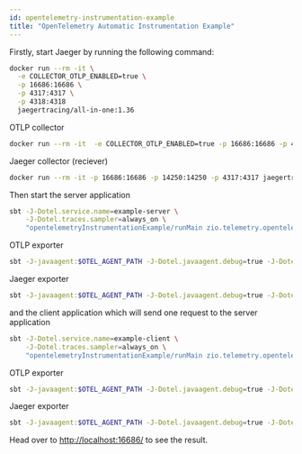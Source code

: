 ```yaml
---
id: opentelemetry-instrumentation-example
title: "OpenTelemetry Automatic Instrumentation Example"
---
```


Firstly, start Jaeger by running the following command:
```bash
docker run --rm -it \
  -e COLLECTOR_OTLP_ENABLED=true \
  -p 16686:16686 \
  -p 4317:4317 \
  -p 4318:4318
  jaegertracing/all-in-one:1.36
```

OTLP collector
```bash
docker run --rm -it  -e COLLECTOR_OTLP_ENABLED=true -p 16686:16686 -p 4317:4317 -p 4318:4318 jaegertracing/all-in-one:1.42
```

Jaeger collector (reciever)
```bash
docker run --rm -it -p 16686:16686 -p 14250:14250 -p 4317:4317 jaegertracing/all-in-one:1.42
```


Then start the server application
```bash
sbt -J-Dotel.service.name=example-server \
    -J-Dotel.traces.sampler=always_on \ 
    "opentelemetryInstrumentationExample/runMain zio.telemetry.opentelemetry.instrumentation.example.ServerApp"
```

OTLP exporter
```bash
sbt -J-javaagent:$OTEL_AGENT_PATH -J-Dotel.javaagent.debug=true -J-Dotel.service.name=example-server -J-Dotel.traces.sampler=always_on "opentelemetryInstrumentationExample/runMain zio.telemetry.opentelemetry.instrumentation.example.ServerApp"
```

Jaeger exporter
```bash
sbt -J-javaagent:$OTEL_AGENT_PATH -J-Dotel.javaagent.debug=true -J-Dotel.traces.exporter=jaeger -J-Dotel.exporter.jaeger.endpoint=http://localhost:14250 -J-Dotel.service.name=example-server -J-Dotel.traces.sampler=always_on "opentelemetryInstrumentationExample/runMain zio.telemetry.opentelemetry.instrumentation.example.ServerApp"
```


and the client application which will send one request to the server application
```bash
sbt -J-Dotel.service.name=example-client \
    -J-Dotel.traces.sampler=always_on \  
    "opentelemetryInstrumentationExample/runMain zio.telemetry.opentelemetry.instrumentation.example.ClientApp"
```

OTLP exporter
```bash
sbt -J-javaagent:$OTEL_AGENT_PATH -J-Dotel.javaagent.debug=true -J-Dotel.service.name=example-client -J-Dotel.traces.sampler=always_on "opentelemetryInstrumentationExample/runMain zio.telemetry.opentelemetry.instrumentation.example.ClientApp"
```

Jaeger exporter
```bash
sbt -J-javaagent:$OTEL_AGENT_PATH -J-Dotel.javaagent.debug=true -J-Dotel.traces.exporter=jaeger -J-Dotel.exporter.jaeger.endpoint=http://localhost:14250 -J-Dotel.service.name=example-client -J-Dotel.traces.sampler=always_on "opentelemetryInstrumentationExample/runMain zio.telemetry.opentelemetry.instrumentation.example.ClientApp"
```



Head over to [http://localhost:16686/](http://localhost:16686/) to see the result.